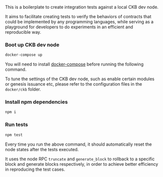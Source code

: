 This is a boilerplate to create integration tests against a local CKB dev node. 

It aims to facilitate creating tests to verify the behaviors of contracts that could be implemented by any programming languages, while serving as a playground for developers to do experiments in an efficient and reproducible way.

### Boot up CKB dev node

```bash
docker-compose up
```

You will need to install [docker-compose](https://docs.docker.com/compose/install/) before running the following command.

To tune the settings of the CKB dev node, such as enable certain modules or genesis issuance etc, please refer to the configuration files in the `docker/ckb` folder.

### Install npm dependencies

```bash
npm i
```

### Run tests

```bash
npm test
```

Every time you run the above command, it should automatically reset the node states after the tests executed. 

It uses the node RPC `truncate` and `generate_block` to rollback to a specific block and generate blocks respectively, in order to achieve better efficiency in reproducing the test cases. 

